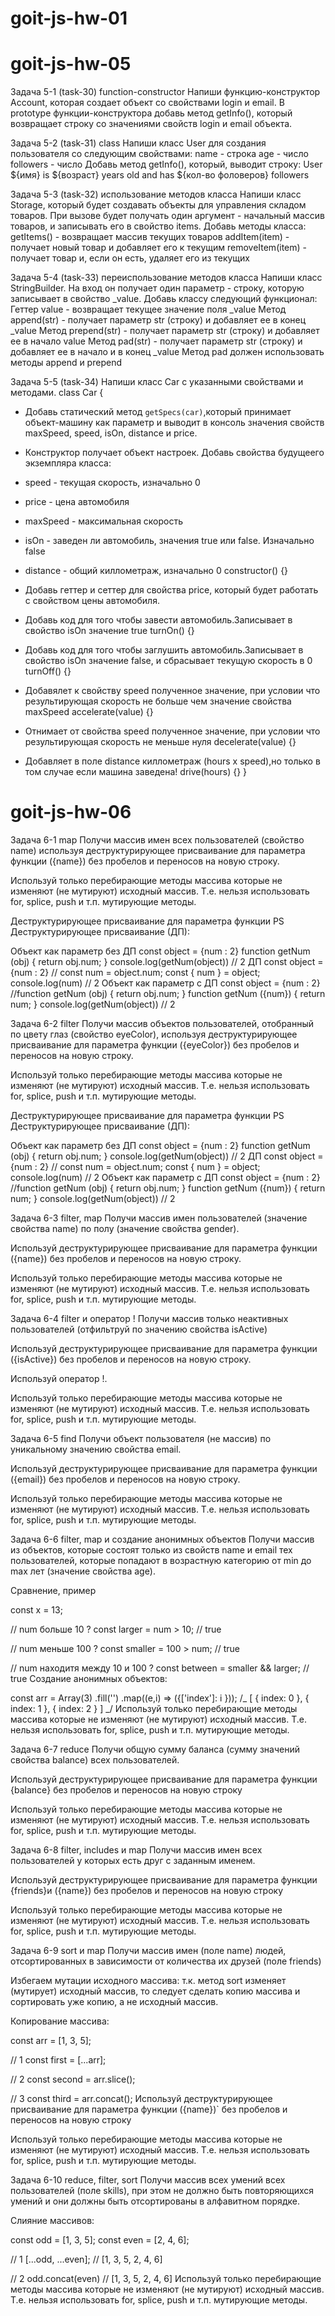 # goit-js-hw-01

# goit-js-hw-05

Задача 5-1 (task-30) function-constructor Напиши функцию-конструктор Account,
которая создает объект со свойствами login и email. В prototype
функции-конструктора добавь метод getInfo(), который возвращает строку со
значениями свойств login и email объекта.

Задача 5-2 (task-31) class Напиши класс User для создания пользователя со
следующим свойствами: name - строка age - число followers - число Добавь метод
getInfo(), который, выводит строку: User ${имя} is ${возраст} years old and has
\${кол-во фоловеров} followers

Задача 5-3 (task-32) использование методов класса Напиши класс Storage, который
будет создавать объекты для управления складом товаров. При вызове будет
получать один аргумент - начальный массив товаров, и записывать его в свойство
items. Добавь методы класса: getItems() - возвращает массив текущих товаров
addItem(item) - получает новый товар и добавляет его к текущим
removeItem(item) - получает товар и, если он есть, удаляет его из текущих

Задача 5-4 (task-33) переиспользование методов класса Напиши класс
StringBuilder. На вход он получает один параметр - строку, которую записывает в
свойство \_value. Добавь классу следующий функционал: Геттер value - возвращает
текущее значение поля \_value Метод append(str) - получает параметр str (строку)
и добавляет ее в конец \_value Метод prepend(str) - получает параметр str
(строку) и добавляет ее в начало value Метод pad(str) - получает параметр str
(строку) и добавляет ее в начало и в конец \_value Метод pad должен использовать
методы append и prepend

Задача 5-5 (task-34) Напиши класс Car с указанными свойствами и методами. class
Car {

- Добавь статический метод `getSpecs(car)`,который принимает объект-машину как
  параметр и выводит в консоль значения свойств maxSpeed, speed, isOn, distance
  и price.

- Конструктор получает объект настроек. Добавь свойства будущеего экземпляра
  класса:
- speed - текущая скорость, изначально 0
- price - цена автомобиля
- maxSpeed - максимальная скорость
- isOn - заведен ли автомобиль, значения true или false. Изначально false
- distance - общий киллометраж, изначально 0 constructor() {}

- Добавь геттер и сеттер для свойства price, который будет работать с свойством
  цены автомобиля.

- Добавь код для того чтобы завести автомобиль.Записывает в свойство isOn
  значение true turnOn() {}

- Добавь код для того чтобы заглушить автомобиль.Записывает в свойство isOn
  значение false, и сбрасывает текущую скорость в 0 turnOff() {}

- Добавялет к свойству speed полученное значение, при условии что результирующая
  скорость не больше чем значение свойства maxSpeed accelerate(value) {}

- Отнимает от свойства speed полученное значение, при условии что результирующая
  скорость не меньше нуля decelerate(value) {}

- Добавляет в поле distance киллометраж (hours х speed),но только в том случае
  если машина заведена! drive(hours) {} }

# goit-js-hw-06

Задача 6-1 map Получи массив имен всех пользователей (свойство name) используя
деструктурирующее присваивание для параметра функции ({name}) без пробелов и
переносов на новую строку.

Используй только перебирающие методы массива которые не изменяют (не мутируют)
исходный массив. Т.е. нельзя использовать for, splice, push и т.п. мутирующие
методы.

Деструктурирующее присваивание для параметра функции PS Деструктурирующее
присваивание (ДП):

Объект как параметр без ДП const object = {num : 2} function getNum (obj) {
return obj.num; } console.log(getNum(object)) // 2 ДП const object = {num : 2}
// const num = object.num; const { num } = object; console.log(num) // 2 Объект
как параметр c ДП const object = {num : 2} //function getNum (obj) { return
obj.num; } function getNum ({num}) { return num; } console.log(getNum(object))
// 2

Задача 6-2 filter Получи массив объектов пользователей, отобранный по цвету глаз
(свойство eyeColor), используя деструктурирующее присваивание для параметра
функции ({eyeColor}) без пробелов и переносов на новую строку.

Используй только перебирающие методы массива которые не изменяют (не мутируют)
исходный массив. Т.е. нельзя использовать for, splice, push и т.п. мутирующие
методы.

Деструктурирующее присваивание для параметра функции PS Деструктурирующее
присваивание (ДП):

Объект как параметр без ДП const object = {num : 2} function getNum (obj) {
return obj.num; } console.log(getNum(object)) // 2 ДП const object = {num : 2}
// const num = object.num; const { num } = object; console.log(num) // 2 Объект
как параметр c ДП const object = {num : 2} //function getNum (obj) { return
obj.num; } function getNum ({num}) { return num; } console.log(getNum(object))
// 2

Задача 6-3 filter, map Получи массив имен пользователей (значение свойства name)
по полу (значение свойства gender).

Используй деструктурирующее присваивание для параметра функции ({name}) без
пробелов и переносов на новую строку.

Используй только перебирающие методы массива которые не изменяют (не мутируют)
исходный массив. Т.е. нельзя использовать for, splice, push и т.п. мутирующие
методы.

Задача 6-4 filter и оператор ! Получи массив только неактивных пользователей
(отфильтруй по значению свойства isActive)

Используй деструктурирующее присваивание для параметра функции ({isActive}) без
пробелов и переносов на новую строку.

Используй оператор !.

Используй только перебирающие методы массива которые не изменяют (не мутируют)
исходный массив. Т.е. нельзя использовать for, splice, push и т.п. мутирующие
методы.

Задача 6-5 find Получи объект пользователя (не массив) по уникальному значению
свойства email.

Используй деструктурирующее присваивание для параметра функции ({email}) без
пробелов и переносов на новую строку.

Используй только перебирающие методы массива которые не изменяют (не мутируют)
исходный массив. Т.е. нельзя использовать for, splice, push и т.п. мутирующие
методы.

Задача 6-6 filter, map и создание анонимных объектов Получи массив из объектов,
которые состоят только из свойств name и email тех пользователей, которые
попадают в возрастную категорию от min до max лет (значение свойства age).

Сравнение, пример

const x = 13;

// num больше 10 ? const larger = num > 10; // true

// num меньше 100 ? const smaller = 100 > num; // true

// num находитя между 10 и 100 ? const between = smaller && larger; // true
Создание анонимных объектов:

const arr = Array(3) .fill('') .map((e,i) => ({['index']: i })); /_ [ { index: 0
}, { index: 1 }, { index: 2 } ] _/ Используй только перебирающие методы массива
которые не изменяют (не мутируют) исходный массив. Т.е. нельзя использовать for,
splice, push и т.п. мутирующие методы.

Задача 6-7 reduce Получи общую сумму баланса (сумму значений свойства balance)
всех пользователей.

Используй деструктурирующее присваивание для параметра функции {balance} без
пробелов и переносов на новую строку

Используй только перебирающие методы массива которые не изменяют (не мутируют)
исходный массив. Т.е. нельзя использовать for, splice, push и т.п. мутирующие
методы.

Задача 6-8 filter, includes и map Получи массив имен всех пользователей у
которых есть друг с заданным именем.

Используй деструктурирующее присваивание для параметра функции {friends}и
({name}) без пробелов и переносов на новую строку

Используй только перебирающие методы массива которые не изменяют (не мутируют)
исходный массив. Т.е. нельзя использовать for, splice, push и т.п. мутирующие
методы.

Задача 6-9 sort и map Получи массив имен (поле name) людей, отсортированных в
зависимости от количества их друзей (поле friends)

Избегаем мутации исходного массива: т.к. метод sort изменяет (мутирует) исходный
массив, то следует сделать копию массива и сортировать уже копию, а не исходный
массив.

Копирование массива:

const arr = [1, 3, 5];

// 1 const first = [...arr];

// 2 const second = arr.slice();

// 3 const third = arr.concat(); Используй деструктурирующее присваивание для
параметра функции ({name})` без пробелов и переносов на новую строку

Используй только перебирающие методы массива которые не изменяют (не мутируют)
исходный массив. Т.е. нельзя использовать for, splice, push и т.п. мутирующие
методы.

Задача 6-10 reduce, filter, sort Получи массив всех умений всех пользователей
(поле skills), при этом не должно быть повторяющихся умений и они должны быть
отсортированы в алфавитном порядке.

Слияние массивов:

const odd = [1, 3, 5]; const even = [2, 4, 6];

// 1 [...odd, ...even]; // [1, 3, 5, 2, 4, 6]

// 2 odd.concat(even) // [1, 3, 5, 2, 4, 6] Используй только перебирающие методы
массива которые не изменяют (не мутируют) исходный массив. Т.е. нельзя
использовать for, splice, push и т.п. мутирующие методы.
